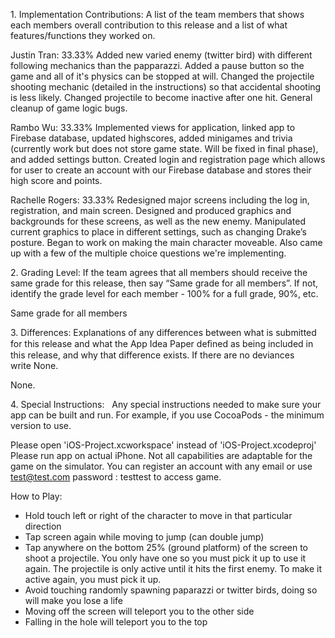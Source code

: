 1. Implementation Contributions: A list of the team members that shows each members overall contribution to this release and a list of what features/functions they worked on.

Justin Tran: 33.33%
Added new varied enemy (twitter bird) with different following mechanics than the papparazzi. Added a pause button so the game and all of it's physics can be stopped at will. Changed the projectile shooting mechanic (detailed in the instructions) so that accidental shooting is less likely. Changed projectile to become inactive after one hit. General cleanup of game logic bugs.

Rambo Wu: 33.33%
Implemented views for application, linked app to Firebase database, updated highscores, added minigames and trivia (currently work but does not store game state. Will be fixed in final phase), and added settings button. Created login and registration page which allows for user to create an account with our Firebase database and stores their high score and points. 

Rachelle Rogers: 33.33%
Redesigned major screens including the log in, registration, and main screen. Designed and produced graphics and backgrounds for these screens, as well as the new enemy. Manipulated current graphics to place in different settings, such as changing Drake’s posture. Began to work on making the main character moveable. Also came up with a few of the multiple choice questions we're implementing.

2. Grading Level: If the team agrees that all members should receive the same grade for this release, then say “Same grade for all members”. If not, identify the grade level for each member - 100% for a full grade, 90%, etc.

Same grade for all members

3. Differences: Explanations of any differences between what is submitted for this release and what the App Idea Paper deﬁned as being included in this release, and why that difference exists. If there are no deviances write None.

None.

4. Special Instructions:
 
Any special instructions needed to make sure your app can be built
and run. For example, if you use CocoaPods - the minimum version to use.

Please open 'iOS-Project.xcworkspace' instead of 'iOS-Project.xcodeproj'
Please run app on actual iPhone. Not all capabilities are adaptable for the game on the simulator.
You can register an account with any email or use test@test.com password : testtest to access game.

How to Play:
- Hold touch left or right of the character to move in that particular direction
- Tap screen again while moving to jump (can double jump)
- Tap anywhere on the bottom 25% (ground platform) of the screen to shoot a projectile. 
  You only have one so you must pick it up to use it again.
  The projectile is only active until it hits the first enemy. To make it active again, you must pick it up.
- Avoid touching randomly spawning paparazzi or twitter birds, doing so will make you lose a life
- Moving off the screen will teleport you to the other side
- Falling in the hole will teleport you to the top
